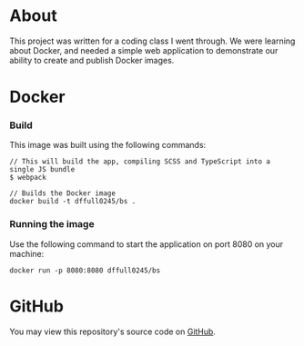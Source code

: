 # About
This project was written for a coding class I went through. We were learning about Docker,
and needed a simple web application to demonstrate our ability to create and publish Docker images.

# Docker
### Build
This image was built using the following commands:
```
// This will build the app, compiling SCSS and TypeScript into a single JS bundle 
$ webpack
```

```
// Builds the Docker image
docker build -t dffull0245/bs .
```
### Running the image
Use the following command to start the application on port 8080 on your machine:
```
docker run -p 8080:8080 dffull0245/bs
```

# GitHub
You may view this repository's source code on [GitHub](https://github.com/danielfullerton/binary-search-visual).
